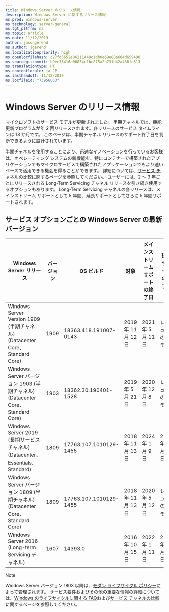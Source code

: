 ```yaml
---
title: Windows Server のリリース情報
description: Windows Server に関するリリース情報
ms.prod: windows-server
ms.technology: server-general
ms.tgt_pltfrm: na
ms.topic: article
ms.date: 11/12/2019
author: jasongerend
ms.author: jgerend
ms.localizationpriority: high
ms.openlocfilehash: c27fd6652e86211449c1db0e69e88a604d659498
ms.sourcegitcommit: b9ec35416a06854c1bc875a2b731d42a436fe313
ms.translationtype: HT
ms.contentlocale: ja-JP
ms.lasthandoff: 11/12/2019
ms.locfileid: "73956053"
---
```

# <a name="windows-server-release-information"></a>Windows Server のリリース情報

マイクロソフトのサービス モデルが更新されました。 半期チャネルでは、機能更新プログラムが年 2 回リリースされます。各リリースのサービス タイムラインは 18 か月です。 このページは、半期チャネル リリースのサポート終了日を判断できるように設計されています。

半期チャネルを使用することにより、迅速なイノベーションを行っているお客様は、オペレーティング システムの新機能を、特にコンテナーで構築されたアプリケーションでもマイクロサービスで構築されたアプリケーションでもより速いペースで活用できる機会を得ることができます。 詳細については、[サービス チャネルの比較](../get-started-19/servicing-channels-19.md)に関するページを参照してください。 ユーザーには、2 ～ 3 年ごとにリリースされる Long-Term Servicing チャネル リリースを引き続き使用するオプションもあります。 Long-Term Servicing チャネルの各リリースは、メインストリーム サポートとして 5 年間、延長サポートとしてさらに 5 年間サポートされます。

## <a name="windows-server-current-versions-by-servicing-option"></a>サービス オプションごとの Windows Server の最新バージョン

| Windows Server リリース | バージョン | OS ビルド | 対象 | メインストリーム サポートの終了日|延長サポートの終了日 |
|----------------|---------|----------|----------|---------|----------|
| Windows Server Version 1909 (半期チャネル) (Datacenter Core、Standard Core) | 1909  | 18363.418.191007-0143 | 2019 年 11 月 12 日 | 2021 年 5 月 11 日 | レビューのメモ |
| Windows Server バージョン 1903 (半期チャネル)(Datacenter Core、Standard Core) | 1903  | 18362.30.190401-1528 | 2019 年 5 月 21 日 | 2020 年 12 月 8 日 | レビューのメモ |
|Windows Server 2019 (長期サービス チャネル)(Datacenter、Essentials、Standard)|1809|17763.107.1010129-1455|2018 年 11 月 13 日|2024 年 1 月 9 日|2029 年 1 月 9 日|
|Windows Server バージョン 1809 (半期チャネル)(Datacenter Core、Standard Core)|1809|17763.107.1010129-1455|2018 年 11 月 13 日|2020 年 5 月 12 日|レビューのメモ|
| Windows Server 2016 (Long-term Servicing チャネル)| 1607 | 14393.0 | 2016 年 10 月 15 日 |2022 年 1 月 11 日| 2027 年 1 月 11 日|

> [!NOTE]
> Windows Server バージョン 1803 以降は、[モダン ライフサイクル ポリシー](https://support.microsoft.com/help/30881)によって管理されます。 サービス要件およびその他の重要な情報の詳細については、[Windows のライフサイクルに関する FAQ](https://support.microsoft.com/help/18581/lifecycle-faq-windows-products)および[サービス チャネルの比較](../get-started-19/servicing-channels-19.md)に関するページを参照してください。
